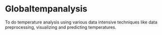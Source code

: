 # Globaltempanalysis
To do temperature analysis using various data intensive techniques like data preprocessing, visualizing and predicting temperatures.

